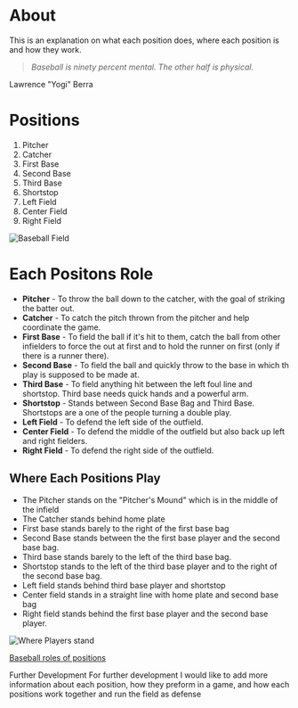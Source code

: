 # About
This is an explanation on what each position does, where each position is and how they work.

> *Baseball is ninety percent mental. The other half is physical.* 

Lawrence "Yogi" Berra

# Positions
1. Pitcher
2. Catcher
3. First Base
4. Second Base
5. Third Base
6. Shortstop
7. Left Field
8. Center Field
9. Right Field

![Baseball Field](https://miro.medium.com/max/449/1*h1xxSEMsXwzD01Azth3h_Q.png)

# Each Positons Role
- **Pitcher** - To throw the ball down to the catcher, with the goal of striking the batter out.
- **Catcher** - To catch the pitch thrown from the pitcher and help coordinate the game.
- **First Base** - To field the ball if it's hit to them, catch the ball from other infielders to force the out at first and to hold the runner on first (only if there is a runner there).
- **Second Base** - To field the ball and quickly throw to the base in which th play is supposed to be made at.
- **Third Base** - To field anything hit between the left foul line and shortstop. Third base needs quick hands and a powerful arm.
- **Shortstop** - Stands between Second Base Bag and Third Base. Shortstops are a one of the people turning a double play.
- **Left Field** - To defend the left side of the outfield.
- **Center Field** - To defend the middle of the outfield but also back up left and right fielders. 
- **Right Field** - To defend the right side of the outfield.

## Where Each Positions Play
- The Pitcher stands on the "Pitcher's Mound" which is in the middle of the infield
- The Catcher stands behind home plate
- First base stands barely to the right of the first base bag
- Second Base stands between the the first base player and the second base bag.
- Third base stands barely to the left of the third base bag.
- Shortstop stands to the left of the third base player and to the right of the second base bag.
- Left field stands behind third base player and shortstop
- Center field stands in a straight line with home plate and second base bag
- Right field stands behind the first base player and the second base player.

![Where Players stand](https://cdn.vox-cdn.com/thumbor/tGdKUMbBJ_-j_7DjG4SsSQBWTBw=/0x0:3840x2160/920x613/filters:focal(1596x287:2210x901):format(webp)/cdn.vox-cdn.com/uploads/chorus_image/image/65502792/JULY_3_2015_PHOTO_BY_MELQUI_RODRIGUEZ.0.0.jpg)

[Baseball roles of positions](https://www.ducksters.com/sports/baseballpositions.php)

Further Development
For further development I would like to add more information about each position, how they preform in a game, and how each positions work together and run the field as defense
